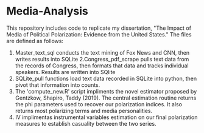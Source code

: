 # Media-Analysis

This repository includes code to replicate my dissertation, "The Impact of Media of Political Polarization: Evidence from the United States." The files are defined as follows:

1. Master_text_sql conducts the text mining of Fox News and CNN, then writes results into SQLite
2.Congress_pdf_scrape pulls text data from the records of Congress, then formats that data and tracks individual speakers. Results are written into SQlite
3. SQLite_pull functions load text data recorded in SQLite into python, then pivot that information into counts.  
4. The 'compute_new.R' script impliments the novel estimator proposed by Gentzkow, Shapiro, Taddy (2019). The central estimation routine returns the phi parameters used to recover our polarization indices.  It also returns most polarizing terms and media personalities. 
5. IV implimentas instrumental variables estimation on our final polarization measures to establish casuality between the two series.  
